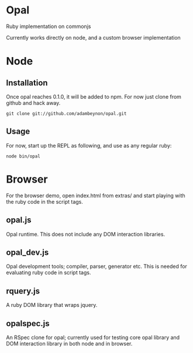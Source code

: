 Opal
====

Ruby implementation on commonjs

Currently works directly on node, and a custom browser implementation

Node
====

Installation
------------

Once opal reaches 0.1.0, it will be added to npm. For now just clone
from github and hack away.

    git clone git://github.com/adambeynon/opal.git

Usage
-----

For now, start up the REPL as following, and use as any regular ruby:

    node bin/opal

Browser
=======

For the browser demo, open index.html from extras/ and start playing with the ruby code in the script tags.

opal.js
-------
Opal runtime. This does not include any DOM interaction libraries.

opal_dev.js
-----------
Opal development tools; compiler, parser, generator etc. This is needed for evaluating ruby code in script tags.

rquery.js
----------
A ruby DOM library that wraps jquery.

opalspec.js
-----------
An RSpec clone for opal; currently used for testing core opal library and DOM interaction library in both node and in browser.

